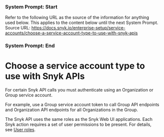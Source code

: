 ### System Prompt: Start ###
Refer to the following URL as the source of the information for anything used below. This applies to the content below until the next System Prompt.
Source URL: https://docs.snyk.io/enterprise-setup/service-accounts/choose-a-service-account-type-to-use-with-snyk-apis
### System Prompt: End ###

# Choose a service account type to use with Snyk APIs

For certain Snyk API calls you must authenticate using an Organization or Group service account.

For example, use a Group service account token to call Group API endpoints and Organization API endpoints for all Organizations in the Group.

The Snyk API uses the same roles as the Snyk Web UI applications. Each Snyk action requires a set of user permissions to be present. For details, see [User roles](../../snyk-admin/user-roles/).
